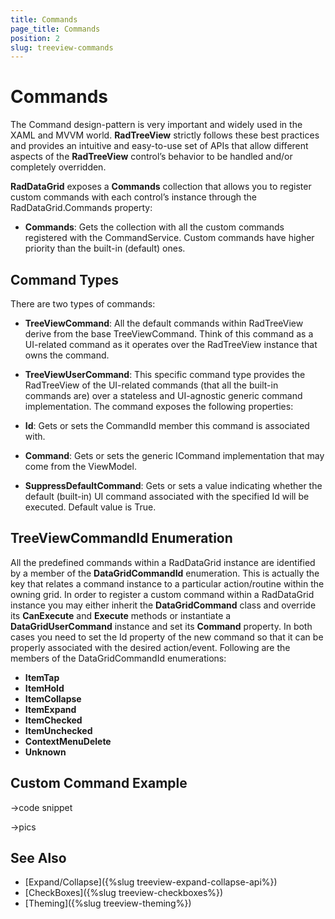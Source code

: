 ```yaml
---
title: Commands
page_title: Commands
position: 2
slug: treeview-commands
---
```


# Commands #

The Command design-pattern is very important and widely used in the XAML and MVVM world. **RadTreeView** strictly follows these best practices and provides an intuitive and easy-to-use set of APIs that allow different aspects of the **RadTreeView** control’s behavior to be handled and/or completely overridden.

**RadDataGrid** exposes a **Commands** collection that allows you to register custom commands with each control’s instance through the RadDataGrid.Commands property:

* **Commands**: Gets the collection with all the custom commands registered with the CommandService. Custom commands have higher priority than the built-in (default) ones.
 
## Command Types

There are two types of commands:

* **TreeViewCommand**: All the default commands within RadTreeView derive from the base TreeViewCommand. Think of this command as a UI-related command as it operates over the RadTreeView instance that owns the command.
* **TreeViewUserCommand**: This specific command type provides the RadTreeView of the UI-related commands (that all the built-in commands are) over a stateless and UI-agnostic generic command implementation. The command exposes the following properties:

 * **Id**: Gets or sets the CommandId member this command is associated with.
 * **Command**: Gets or sets the generic ICommand implementation that may come from the ViewModel.
 * **SuppressDefaultCommand**: Gets or sets a value indicating whether the default (built-in) UI command associated with the specified Id will be executed. Default value is True.      

## TreeViewCommandId Enumeration

All the predefined commands within a RadDataGrid instance are identified by a member of the **DataGridCommandId** enumeration. This is actually the key that relates a command instance to a particular action/routine within the owning grid. In order to register a custom command within a RadDataGrid instance you may either inherit the **DataGridCommand** class and override its **CanExecute** and **Execute** methods or instantiate a **DataGridUserCommand** instance and set its **Command** property. In both cases you need to set the Id property of the new command so that it can be properly associated with the desired action/event. Following are the members of the DataGridCommandId enumerations:

* **ItemTap**
* **ItemHold**
* **ItemCollapse**
* **ItemExpand**
* **ItemChecked**
* **ItemUnchecked**
* **ContextMenuDelete**
* **Unknown**

## Custom Command Example

->code snippet

->pics

## See Also

* [Expand/Collapse]({%slug treeview-expand-collapse-api%})
* [CheckBoxes]({%slug treeview-checkboxes%})
* [Theming]({%slug treeview-theming%})